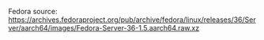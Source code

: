 Fedora source: https://archives.fedoraproject.org/pub/archive/fedora/linux/releases/36/Server/aarch64/images/Fedora-Server-36-1.5.aarch64.raw.xz
